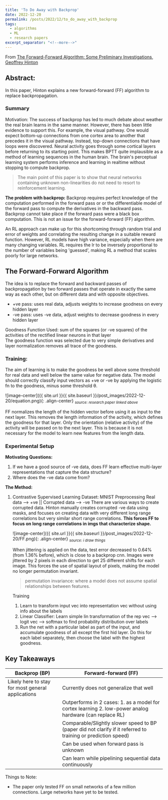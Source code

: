 ```yaml
---
title: 'To Do Away with Backprop'
date: 2022-12-20
permalink: /posts/2022/12/to_do_away_with_backprop
tags:
  - algorithms
  - ML
  - research papers
excerpt_separator: "<!--more-->"
---
```


From [The Forward-Forward Algorithm: Some Preliminary Investigations, Geoffrey Hinton](https://www.cs.toronto.edu/~hinton/FFA13.pdf)

## Abstract:
In this paper, Hinton explains a new forward-forward (FF) algorithm to replace  backpropagation.<!--more-->

### Summary
Motivation:
The success of backprop has led to much debate about weather the real brain learns in the same manner. However, there has been little evidence to support this. For example, the visual pathway. One would expect bottom-up connections from one cortex area to another that precedes it in the visual pathway. Instead, top-down connections that have loops were discovered. Neural activity goes through some cortical layers before returning to its starting point. This makes BPTT quite implausible as a method of learning sequences in the human brain. The brain's perceptual learning system performs inference and learning in realtime without stopping to compute backprop.

> The main point of this paper is to show that neural networks containing unknown non-linearities do not need to resort to reinforcement learning.

__The problem with backprop:__
Backprop requires perfect knowledge of the computation performed in the forward pass or or the differentiable model of the forward pass to compute the derivatives in the backward pass. Backprop cannot take place if the forward pass were a black box computation. This is not an issue for the forward-forward (FF) algorithm.

An RL approach can make up for this shortcoming through random trial and error of weights and correlating the resulting change in a suitable reward function. However, RL models have high variance, especially when there are many changing variables. RL requires the lr to be inversely proportional to the number of variables being 'guessed', making RL a method that scales poorly for large networks.

## The Forward-Forward Algorithm
The idea is to replace the forward and backward passes of backpropagation by two forward passes that operate in exactly the same way as each other, but on different data and with opposite objectives.
- +ve pass: uses real data, adjusts weights to increase goodness on every hidden layer
- -ve pass: uses -ve data, adjust weights to decrease goodness in every hidden layer

Goodness Function Used: sum of the squares (or -ve squares) of the activities of the rectified linear neurons in that layer  
The goodness function was selected due to very simple derivatives and layer normalization removes all trace of the goodness.

### Training:
The aim of learning is to make the goodness be well above some threshold for real data and well below the same value for negative data. The model should correctly classify input vectors as +ve or -ve by applying the logistic fn to the goodness, minus some threshold θ.

![image-center]({{ site.url }}{{ site.baseurl }}/post_images/2022-12-20/equation.png){: .align-center}
_<sub>source: research paper linked above</sub>_

FF normalizes the length of the hidden vector before using it as input to the next layer. This removes the length information of the activity, which defines the goodness for that layer. Only the orientation (relative activity) of the activity will be passed on to the next layer. This is because it is not necessary for the model to learn new features from the length data.

### Experimental Setup
__Motivating Questions:__
1. If we have a good source of -ve data, does FF learn effective multi-layer representations that capture the data structure?
2. Where does the -ve data come from?

__The Method:__
1. Contrastive Supervised Learning
	Dataset: MNIST
	Preprocessing
	Real data --> +ve || Corrupted data --> -ve
	There are various ways to create corrupted data. Hinton manually creates corrupted -ve data using masks, and focuses on creating data with very different long range correlations but very similar short range correlations. __This forces FF to focus on long range correlations in imgs that characterize shape.__

    ![image-center]({{ site.url }}{{ site.baseurl }}/post_images/2022-12-20/FF.png){: .align-center}
    _<sub>source: i draw things</sub>_

	When jittering is applied on the data, test error decreased to 0.64% (from 1.36% before), which is close to a backprop cnn. Images were jittered by 2 pixels in each direction to get 25 different shifts for each image. This forces the use of spatial layout of pixels, making the model no longer permutation invariant.
	
	> permutation invariance: where a model does not assume spatial relationships between features.
	
	Training
	1. Learn to transform input vec into representation vec without using info about the labels
	2. Linear Classifier: Learn simple lin transformation of the rep vec --> logit vec --> softmax to find probability distribution over labels
	3. Run the net with a particular label as part of the input, and accumulate goodness of all except the first hid layer. Do this for each label separately, then choose the label with the highest goodness.


## Key Takeaways

| Backprop (BP)          							| Forward-forward (FF)  						|
| ----------------------------------         		| ---------------------------------- 
| Likely here to stay for most general applications	| Currently does not generalize that well   	|
| 													| Outperforms in 2 cases: 1. as a model for cortex learning 2. low-power analog hardware (can replace RL) |
|													| Comparable/Slightly slower speed to BP (paper did not clarify if it referred to training or prediction speed) |
|													| Can be used when forward pass is unknown |
| 													| Can learn while pipelining sequential data continuously |

Things to Note:
- The paper only tested FF on small networks of a few million connections. Large networks have yet to be tested.